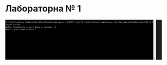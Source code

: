 # Лабораторна № 1



![alt-текст](https://github.com/blek213/LabCPP1/raw/master/scrins/Num1.png "Перший скрін")
